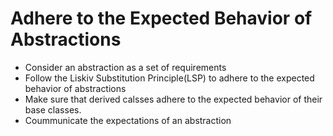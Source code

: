 # Adhere to the Expected Behavior of Abstractions

+ Consider an abstraction as a set of requirements
+ Follow the Liskiv Substitution Principle(LSP) to adhere to the expected behavior of abstractions
+ Make sure that derived calsses adhere to the expected behavior of their base classes.
+ Coummunicate the expectations of an abstraction